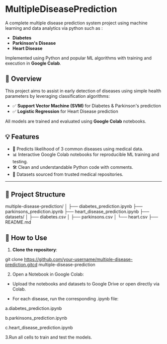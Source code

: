 # MultipleDiseasePrediction
A complete multiple disease prediction system project using machine learning and  data analytics via python such as :

- **Diabetes**
- **Parkinson's Disease**
- **Heart Disease**

Implemented using Python and popular ML algorithms with training and execution in **Google Colab**.


## 📌 Overview

This project aims to assist in early detection of diseases using simple health parameters by leveraging classification algorithms:

- ✅ **Support Vector Machine (SVM)** for Diabetes & Parkinson's prediction
- ✅ **Logistic Regression** for Heart Disease prediction

All models are trained and evaluated using **Google Colab** notebooks.


## 💡 Features

- 🧪 Predicts likelihood of 3 common diseases using medical data.
- 📊 Interactive Google Colab notebooks for reproducible ML training and testing.
- 🛠️ Clean and understandable Python code with comments.
- 📁 Datasets sourced from trusted medical repositories.

---

## 📂 Project Structure

multiple-disease-prediction/
│
├── diabetes_prediction.ipynb
├── parkinsons_prediction.ipynb
├── heart_disease_prediction.ipynb
├── datasets/
│ ├── diabetes.csv
│ ├── parkinsons.csv
│ └── heart.csv
├── README.md 


## 🚀 How to Use

1. **Clone the repository**:

git clone https://github.com/your-username/multiple-disease-prediction.gitcd multiple-disease-prediction

2. Open a Notebook in Google Colab:

- Upload the notebooks and datasets to Google Drive or open directly via Colab.

- For each disease, run the corresponding .ipynb file:

a.diabetes_prediction.ipynb

b.parkinsons_prediction.ipynb

c.heart_disease_prediction.ipynb

3.Run all cells to train and test the models.


